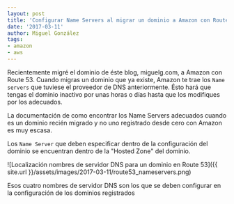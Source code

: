 ```yaml
---
layout: post
title: 'Configurar Name Servers al migrar un dominio a Amazon con Route 53'
date: '2017-03-11'
author: Miguel González
tags:
- amazon
- aws
---
```


Recientemente migré el dominio de éste blog, miguelg.com, a Amazon con Route 53. Cuando migras un dominio
que ya existe, Amazon te trae los `Name servers` que tuviese el proveedor de DNS anteriormente. Ésto hará
que tengas el dominio inactivo por unas horas o días hasta que los modifiques por los adecuados.

La documentación de como encontrar los Name Servers adecuados cuando es un dominio recién migrado
y no uno registrado desde cero con Amazon es muy escasa.

Los `Name Server` que deben especificar dentro de la configuración del dominio se encuentran dentro
de la "Hosted Zone" del dominio.

![Localización nombres de servidor DNS para un dominio en Route 53]({{ site.url }}/assets/images/2017-03-11/route53_nameservers.png)

Esos cuatro nombres de servidor DNS son los que se deben configurar en la configuración de los dominios
registrados
